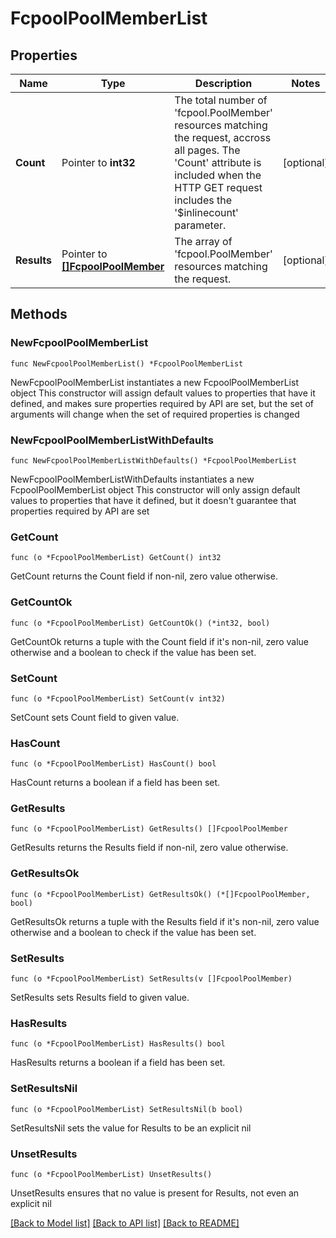 # FcpoolPoolMemberList

## Properties

Name | Type | Description | Notes
------------ | ------------- | ------------- | -------------
**Count** | Pointer to **int32** | The total number of &#39;fcpool.PoolMember&#39; resources matching the request, accross all pages. The &#39;Count&#39; attribute is included when the HTTP GET request includes the &#39;$inlinecount&#39; parameter. | [optional] 
**Results** | Pointer to [**[]FcpoolPoolMember**](fcpool.PoolMember.md) | The array of &#39;fcpool.PoolMember&#39; resources matching the request. | [optional] 

## Methods

### NewFcpoolPoolMemberList

`func NewFcpoolPoolMemberList() *FcpoolPoolMemberList`

NewFcpoolPoolMemberList instantiates a new FcpoolPoolMemberList object
This constructor will assign default values to properties that have it defined,
and makes sure properties required by API are set, but the set of arguments
will change when the set of required properties is changed

### NewFcpoolPoolMemberListWithDefaults

`func NewFcpoolPoolMemberListWithDefaults() *FcpoolPoolMemberList`

NewFcpoolPoolMemberListWithDefaults instantiates a new FcpoolPoolMemberList object
This constructor will only assign default values to properties that have it defined,
but it doesn't guarantee that properties required by API are set

### GetCount

`func (o *FcpoolPoolMemberList) GetCount() int32`

GetCount returns the Count field if non-nil, zero value otherwise.

### GetCountOk

`func (o *FcpoolPoolMemberList) GetCountOk() (*int32, bool)`

GetCountOk returns a tuple with the Count field if it's non-nil, zero value otherwise
and a boolean to check if the value has been set.

### SetCount

`func (o *FcpoolPoolMemberList) SetCount(v int32)`

SetCount sets Count field to given value.

### HasCount

`func (o *FcpoolPoolMemberList) HasCount() bool`

HasCount returns a boolean if a field has been set.

### GetResults

`func (o *FcpoolPoolMemberList) GetResults() []FcpoolPoolMember`

GetResults returns the Results field if non-nil, zero value otherwise.

### GetResultsOk

`func (o *FcpoolPoolMemberList) GetResultsOk() (*[]FcpoolPoolMember, bool)`

GetResultsOk returns a tuple with the Results field if it's non-nil, zero value otherwise
and a boolean to check if the value has been set.

### SetResults

`func (o *FcpoolPoolMemberList) SetResults(v []FcpoolPoolMember)`

SetResults sets Results field to given value.

### HasResults

`func (o *FcpoolPoolMemberList) HasResults() bool`

HasResults returns a boolean if a field has been set.

### SetResultsNil

`func (o *FcpoolPoolMemberList) SetResultsNil(b bool)`

 SetResultsNil sets the value for Results to be an explicit nil

### UnsetResults
`func (o *FcpoolPoolMemberList) UnsetResults()`

UnsetResults ensures that no value is present for Results, not even an explicit nil

[[Back to Model list]](../README.md#documentation-for-models) [[Back to API list]](../README.md#documentation-for-api-endpoints) [[Back to README]](../README.md)


